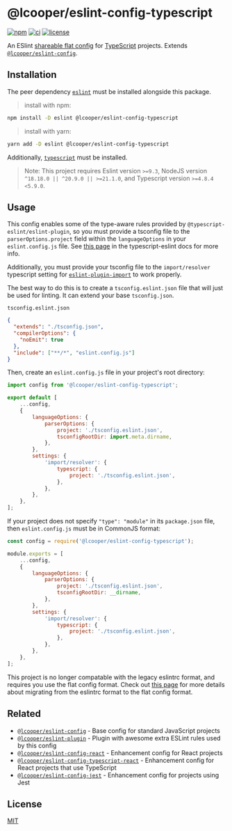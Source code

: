 # @lcooper/eslint-config-typescript

[![npm](https://img.shields.io/npm/v/@lcooper/eslint-config-typescript?logo=npm&style=for-the-badge)](https://www.npmjs.com/package/@lcooper/eslint-config-typescript)
[![ci](https://img.shields.io/github/actions/workflow/status/luciancooper/eslint-configs/ci.yml?logo=github&style=for-the-badge)](https://github.com/luciancooper/eslint-configs/actions/workflows/ci.yml)
[![license](https://img.shields.io/github/license/luciancooper/eslint-configs?color=yellow&style=for-the-badge)](#license)

An ESlint [shareable flat config](https://eslint.org/docs/latest/use/configure/configuration-files-new) for [TypeScript](https://www.typescriptlang.org) projects. Extends [`@lcooper/eslint-config`](../eslint-config).

## Installation

The peer dependency [`eslint`](https://www.npmjs.com/package/eslint) must be installed alongside this package.

> install with npm:
```bash
npm install -D eslint @lcooper/eslint-config-typescript
```

> install with yarn:
```bash
yarn add -D eslint @lcooper/eslint-config-typescript
```

Additionally, [`typescript`](https://www.npmjs.com/package/typescript) must be installed.

> Note: This project requires Eslint version `>=9.3`, NodeJS version `^18.18.0 || ^20.9.0 || >=21.1.0`, and Typescript version `>=4.8.4 <5.9.0`.

## Usage

This config enables some of the type-aware rules provided by `@typescript-eslint/eslint-plugin`, so you must provide a tsconfig file to the `parserOptions.project` field within the `languageOptions` in your `eslint.config.js` file. See [this page](https://typescript-eslint.io/getting-started/typed-linting) in the typescript-eslint docs for more info.

Additionally, you must provide your tsconfig file to the `import/resolver` typescript setting for [`eslint-plugin-import`](https://github.com/import-js/eslint-plugin-import?tab=readme-ov-file#typescript) to work properly.

The best way to do this is to create a `tsconfig.eslint.json` file that will just be used for linting. It can extend your base `tsconfig.json`.

`tsconfig.eslint.json`

```json
{
  "extends": "./tsconfig.json",
  "compilerOptions": {
    "noEmit": true
  },
  "include": ["**/*", "eslint.config.js"]
}
```

Then, create an `eslint.config.js` file in your project's root directory:

```js
import config from '@lcooper/eslint-config-typescript';

export default [
    ...config,
    {
        languageOptions: {
            parserOptions: {
                project: './tsconfig.eslint.json',
                tsconfigRootDir: import.meta.dirname,
            },
        },
        settings: {
            'import/resolver': {
                typescript: {
                    project: './tsconfig.eslint.json',
                },
            },
        },
    },
];
```

If your project does not specify `"type": "module"` in its `package.json` file, then `eslint.config.js` must be in CommonJS format:

```js
const config = require('@lcooper/eslint-config-typescript');

module.exports = [
    ...config,
    {
        languageOptions: {
            parserOptions: {
                project: './tsconfig.eslint.json',
                tsconfigRootDir: __dirname,
            },
        },
        settings: {
            'import/resolver': {
                typescript: {
                    project: './tsconfig.eslint.json',
                },
            },
        },
    },
];
```

This project is no longer compatable with the legacy eslintrc format, and requires you use the flat config format. Check out [this page](https://eslint.org/docs/latest/use/configure/migration-guide) for more details about migrating from the eslintrc format to the flat config format.

## Related

 * [`@lcooper/eslint-config`](../eslint-config) - Base config for standard JavaScript projects
 * [`@lcooper/eslint-plugin`](../eslint-plugin) - Plugin with awesome extra ESLint rules used by this config
 * [`@lcooper/eslint-config-react`](../eslint-config-react) - Enhancement config for React projects
 * [`@lcooper/eslint-config-typescript-react`](../eslint-config-typescript-react) - Enhancement config for React projects that use TypeScript
 * [`@lcooper/eslint-config-jest`](../eslint-config-jest) - Enhancement config for projects using Jest

## License

[MIT](../../LICENSE)
